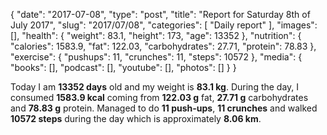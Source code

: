 {
    "date": "2017-07-08",
    "type": "post",
    "title": "Report for Saturday 8th of July 2017",
    "slug": "2017\/07\/08",
    "categories": [
        "Daily report"
    ],
    "images": [],
    "health": {
        "weight": 83.1,
        "height": 173,
        "age": 13352
    },
    "nutrition": {
        "calories": 1583.9,
        "fat": 122.03,
        "carbohydrates": 27.71,
        "protein": 78.83
    },
    "exercise": {
        "pushups": 11,
        "crunches": 11,
        "steps": 10572
    },
    "media": {
        "books": [],
        "podcast": [],
        "youtube": [],
        "photos": []
    }
}

Today I am <strong>13352 days</strong> old and my weight is <strong>83.1 kg</strong>. During the day, I consumed <strong>1583.9 kcal</strong> coming from <strong>122.03 g</strong> fat, <strong>27.71 g</strong> carbohydrates and <strong>78.83 g</strong> protein. Managed to do <strong>11 push-ups</strong>, <strong>11 crunches</strong> and walked <strong>10572 steps</strong> during the day which is approximately <strong>8.06 km</strong>.